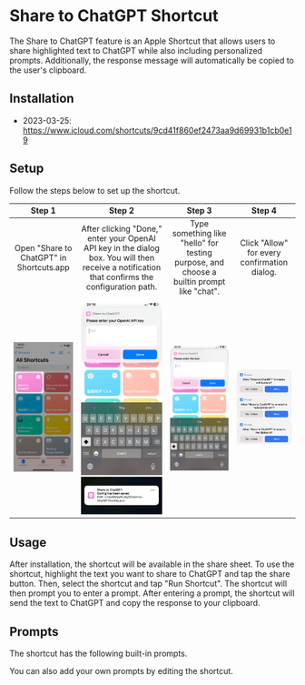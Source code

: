 # Share to ChatGPT Shortcut

The Share to ChatGPT feature is an Apple Shortcut that allows users to share highlighted text to ChatGPT while also including personalized prompts. Additionally, the response message will automatically be copied to the user's clipboard.

## Installation

- 2023-03-25: https://www.icloud.com/shortcuts/9cd41f860ef2473aa9d69931b1cb0e19

## Setup

Follow the steps below to set up the shortcut.

| Step 1 | Step 2 | Step 3 | Step 4 |
| :----: |:------:|:------:|:------:|
| Open "Share to ChatGPT" in Shortcuts.app | After clicking "Done," enter your OpenAI API key in the dialog box. You will then receive a notification that confirms the configuration path. | Type something like "hello" for testing purpose, and choose a builtin prompt like "chat". | Click "Allow" for every confirmation dialog. |
| <img width="200" src="images/setup/step-1.PNG" /> | <img width="200" src="images/setup/step-2.PNG" /><img width="200" src="images/setup/step-2-notification.jpg" /> | <img width="200" src="images/setup/step-3.PNG" /> | <img width="200" src="images/setup/step-4.JPEG" /> |

## Usage

After installation, the shortcut will be available in the share sheet. To use the shortcut, highlight the text you want to share to ChatGPT and tap the share button. Then, select the shortcut and tap "Run Shortcut". The shortcut will then prompt you to enter a prompt. After entering a prompt, the shortcut will send the text to ChatGPT and copy the response to your clipboard.

## Prompts

The shortcut has the following built-in prompts.

You can also add your own prompts by editing the shortcut.
